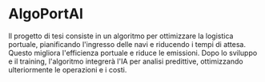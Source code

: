 # AlgoPortAI
 Il progetto di tesi consiste in un algoritmo per ottimizzare la logistica portuale, pianificando l'ingresso delle navi e riducendo i tempi di attesa. Questo migliora l'efficienza portuale e riduce le emissioni. Dopo lo sviluppo e il training, l'algoritmo integrerà l'IA per analisi predittive, ottimizzando ulteriormente le operazioni e i costi.

